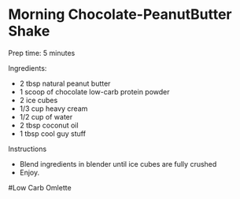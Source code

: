 # Morning Chocolate-PeanutButter Shake

Prep time: 5 minutes

Ingredients:
* 2 tbsp natural peanut butter
* 1 scoop of chocolate low-carb protein powder
* 2 ice cubes
* 1/3 cup heavy cream
* 1/2 cup of water
* 2 tbsp coconut oil
* 1 tbsp cool guy stuff

Instructions
* Blend ingredients in blender until ice cubes are fully crushed
* Enjoy.

#Low Carb Omlette


